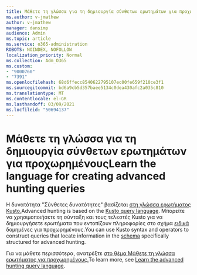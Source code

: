 ```yaml
---
title: Μάθετε τη γλώσσα για τη δημιουργία σύνθετων ερωτημάτων για προχωρημένους
ms.author: v-jmathew
author: v-jmathew
manager: dansimp
audience: Admin
ms.topic: article
ms.service: o365-administration
ROBOTS: NOINDEX, NOFOLLOW
localization_priority: Normal
ms.collection: Adm_O365
ms.custom:
- "9000760"
- "7391"
ms.openlocfilehash: 68d6ffecc8540622795107ec00fe659f210ce3f1
ms.sourcegitcommit: bd6a9cb5d357baee5134c0dea430afc2a035c810
ms.translationtype: MT
ms.contentlocale: el-GR
ms.lasthandoff: 03/09/2021
ms.locfileid: "50694137"
---
```

# <a name="learn-the-language-for-creating-advanced-hunting-queries"></a><span data-ttu-id="4a563-102">Μάθετε τη γλώσσα για τη δημιουργία σύνθετων ερωτημάτων για προχωρημένους</span><span class="sxs-lookup"><span data-stu-id="4a563-102">Learn the language for creating advanced hunting queries</span></span>

<span data-ttu-id="4a563-103">Η δυνατότητα "Σύνθετες δυνατότητες" βασίζεται [στη γλώσσα ερωτήματος Kusto.](https://go.microsoft.com/fwlink/?linkid=2144620)</span><span class="sxs-lookup"><span data-stu-id="4a563-103">Advanced hunting is based on the [Kusto query language](https://go.microsoft.com/fwlink/?linkid=2144620).</span></span> <span data-ttu-id="4a563-104">Μπορείτε να χρησιμοποιήσετε τη σύνταξη και τους τελεστές Kusto για να δημιουργήσετε ερωτήματα που εντοπίζουν πληροφορίες στο σχήμα [ειδικά](https://go.microsoft.com/fwlink/?linkid=2144621) δομημένες για προχωρημένους.</span><span class="sxs-lookup"><span data-stu-id="4a563-104">You can use Kusto syntax and operators to construct queries that locate information in the [schema](https://go.microsoft.com/fwlink/?linkid=2144621) specifically structured for advanced hunting.</span></span>

<span data-ttu-id="4a563-105">Για να μάθετε περισσότερα, ανατρέξτε [στο θέμα Μάθετε τη γλώσσα ερωτήματος για προχωρημένους.](https://go.microsoft.com/fwlink/?linkid=2144518)</span><span class="sxs-lookup"><span data-stu-id="4a563-105">To learn more, see [Learn the advanced hunting query language](https://go.microsoft.com/fwlink/?linkid=2144518).</span></span>

